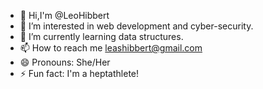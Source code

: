 - 👋 Hi,I'm @LeoHibbert
- 👀 I’m interested in web development and cyber-security.
- 🌱 I’m currently learning data structures.
- 📫 How to reach me leashibbert@gmail.com
- 😄 Pronouns: She/Her
- ⚡ Fun fact: I'm a heptathlete!

<!---
LeoHibbert/LeoHibbert is a ✨ special ✨ repository because its `README.md` (this file) appears on your GitHub profile.
You can click the Preview link to take a look at your changes.
--->
